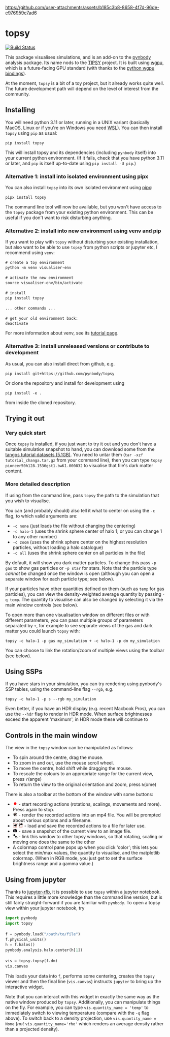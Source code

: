 https://github.com/user-attachments/assets/b185c3b8-8658-4f7d-96de-e976959e7ad6


topsy
=====

[![Build Status](https://github.com/pynbody/topsy/actions/workflows/build-test.yaml/badge.svg)](https://github.com/pynbody/topsy/actions)

This package visualises simulations, and is an add-on to the [pynbody](https://github.com/pynbody/pynbody) analysis package.
Its name nods to the [TIPSY](https://github.com/N-BodyShop/tipsy) project.
It is built using [wgpu](https://wgpu.rs), which is a future-facing GPU standard (with thanks to the [python wgpu bindings](https://wgpu-py.readthedocs.io/en/stable/guide.html)).

At the moment, `topsy` is a bit of a toy project, but it already works quite well. The future development path will depend on the level
of interest from the community.

Installing
----------

You will need python 3.11 or later, running in a UNIX variant (basically MacOS, Linux or if you're on Windows you need [WSL](https://learn.microsoft.com/en-us/windows/wsl/install)). You can then install `topsy` using `pip` 
as usual:

```
pip install topsy
```

This will install topsy and its dependencies (including `pynbody` itself) into
your current python environment. (If it fails, check that you have python 3.11
or later, and `pip` is itself up-to-date using `pip install -U pip`.)

### Alternative 1: install into isolated environment using pipx

You can also install `topsy` into its own isolated environment using [pipx](https://pypi.org/project/pipx/):

```
pipx install topsy
```

The command line tool will now be available, but you won't have access to the `topsy` package from your existing python environment. This can be useful if you don't want to risk disturbing anything.

### Alternative 2: install into new environment using venv and pip 

If you want to play with `topsy` without disturbing your existing installation, but also want to be able to use `topsy` from python scripts or jupyter etc, I recommend using `venv`:

```
# create a toy environment
python -m venv visualiser-env

# activate the new environment
source visualiser-env/bin/activate 

# install
pip install topsy

... other commands ...

# get your old environment back:
deactivate 
```

For more information about venv, see its 
[tutorial page](https://docs.python.org/3/library/venv.html).

### Alternative 3: install unreleased versions or contribute to development

As usual, you can also install direct from github, e.g.

```
pip install git+https://github.com/pynbody/topsy
```

Or clone the repository and install for development using

```
pip install -e .
```

from inside the cloned repository.




Trying it out
-------------

### Very quick start

Once `topsy` is installed, if you just want to try it out and you don't have a 
suitable simulation snapshot to hand, you can download some
from the [tangos tutorial datasets (5.1GB)](https://zenodo.org/records/5959983/files/tutorial_changa.tar.gz?download=1).
You need to untar them (`tar -xzf tutorial_changa.tar.gz` from your command line), then
you can type `topsy pioneer50h128.1536gst1.bwK1.000832` to visualise that file's
dark matter content.

### More detailed description

If using from the command line, pass `topsy` the path to the simulation that you wish to visualise. 

You can (and probably should) also
tell it what to center on using the `-c` flag, to which valid arguments are:

* `-c none` (just loads the file without changing the centering) 
* `-c halo-1` (uses the shrink sphere center of halo 1; or you can change 1 to any other number)
* `-c zoom` (uses the shrink sphere center on the highest resolution particles, without loading a halo catalogue)
* `-c all` (uses the shrink sphere center on all particles in the file)

By default, it will show you dark matter particles. To change this pass `-p gas` to show gas particles or `-p star` for 
stars. Note that the particle type _cannot_ be changed once the window is open (although you can open a separate window for each particle type; see below).

If your particles have other quantities defined on them (such as `temp` for gas particles), you can view the 
density-weighted average quantity by passing `-q temp`. The quantity to visualise can also be changed by selecting it via the main window controls
(see below).  

To open more than one visualisation window on different files or with different parameters, you can
pass multiple groups of parameters separated by `+`, for example to see separate views of the gas and
dark matter you could launch `topsy` with:

```
topsy -c halo-1 -p gas my_simulation + -c halo-1 -p dm my_simulation
```

You can choose to link the rotation/zoom of multiple views using the toolbar (see below).

Using SSPs
----------

If you have stars in your simulation, you can try rendering using pynbody's SSP tables, using the command-line
flag `--rgb`, e.g.

```
topsy -c halo-1 -p s --rgb my_simulation 
```

Even better, if you have an HDR display (e.g. recent Macbook Pros), you can use the `--hdr` flag to render in HDR mode. 
When surface brightnesses exceed the apparent 'maximum', in HDR mode these will continue to 


Controls in the main window
---------------------------

The view in the `topsy` window can be manipulated as follows:

* To spin around the centre, drag the mouse.
* To zoom in and out, use the mouse scroll wheel.
* To move the centre, hold shift while dragging the mouse.
* To rescale the colours to an appropriate range for the current view, press `r`(ange)
* To return the view to the original orientation and zoom, press `h`(ome)

There is also a toolbar at the bottom of the window with some buttons:

* <img src="https://github.com/pynbody/topsy/blob/c69e08e6e8d29cd93b6e8224796de4eec6d0c667/src/topsy/canvas/icons/record.png?raw=true" style="width: 1em;">
  - start recording actions (rotations, scalings, movements and more). Press again to stop. 
* <img src="https://github.com/pynbody/topsy/blob/c69e08e6e8d29cd93b6e8224796de4eec6d0c667/src/topsy/canvas/icons/movie.png?raw=true" style="width: 1em;">
  - render the recorded actions into an mp4 file. You will be prompted about various options and a filename.
* <img src="https://github.com/pynbody/topsy/blob/c69e08e6e8d29cd93b6e8224796de4eec6d0c667/src/topsy/canvas/icons/load_script.png?raw=true" style="width: 1em;">
  <img src="https://github.com/pynbody/topsy/blob/c69e08e6e8d29cd93b6e8224796de4eec6d0c667/src/topsy/canvas/icons/save_script.png?raw=true" style="width: 1em;">
  - load and save the recorded actions to a file for later use.
* <img src="https://github.com/pynbody/topsy/blob/c69e08e6e8d29cd93b6e8224796de4eec6d0c667/src/topsy/canvas/icons/camera.png?raw=true" style="width: 1em;">
  - save a snapshot of the current view to an image file.
* <img src="https://github.com/pynbody/topsy/blob/c69e08e6e8d29cd93b6e8224796de4eec6d0c667/src/topsy/canvas/icons/linked.png?raw=true" style="width: 1em;">
  - link this window to other topsy windows, so that rotating, scaling or moving one does the same to the other
* A colormap control pane pops up when you click 'color'; this lets you select the min/max values, the quantity to visualise, 
and the matplotlib colormap. (When in RGB mode, you just get to set the surface brightness range and a gamma value.) 

Using from jupyter
------------------

Thanks to [jupyter-rfb](https://jupyter-rfb.readthedocs.io/en/stable/), it is possible to use `topsy` within a jupyter notebook. This requires a little more
knowledge than the command line version, but is still fairly straight-forward if
you are familiar with `pynbody`. To open a topsy view within your jupyter notebook, 
try

```python
import pynbody
import topsy 

f = pynbody.load("/path/to/file")
f.physical_units()
h = f.halos()
pynbody.analysis.halo.center(h[1])

vis = topsy.topsy(f.dm)
vis.canvas
```

This loads your data into `f`, performs some centering, creates the `topsy` viewer and then the final line (`vis.canvas`) instructs `jupyter` to bring up the interactive widget. 

Note that you can interact with this widget in exactly the same way as the native window produced by `topsy`. Additionally, you can manipulate things on the fly. For example, you can type `vis.quantity_name = 'temp'` to immediately switch to viewing temperature (compare with the `-q` flag above). To switch back to a density projection, use `vis.quantity_name = None` (_not_ `vis.quantity_name='rho'` which renders an average density rather than a projected density). 

